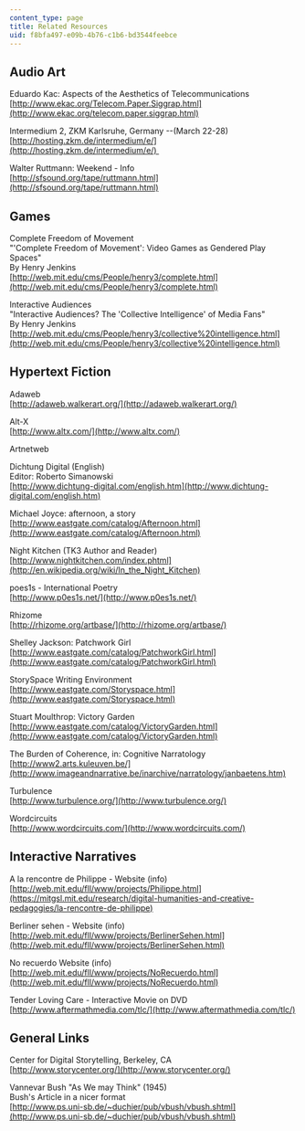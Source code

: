 ```yaml
---
content_type: page
title: Related Resources
uid: f8bfa497-e09b-4b76-c1b6-bd3544feebce
---
```


Audio Art
---------

Eduardo Kac: Aspects of the Aesthetics of Telecommunications  
[http://www.ekac.org/Telecom.Paper.Siggrap.html](http://www.ekac.org/telecom.paper.siggrap.html)

Intermedium 2, ZKM Karlsruhe, Germany --(March 22-28)  
[http://hosting.zkm.de/intermedium/e/](http://hosting.zkm.de/intermedium/e/) 

Walter Ruttmann: Weekend - Info  
[http://sfsound.org/tape/ruttmann.html](http://sfsound.org/tape/ruttmann.html)

Games
-----

Complete Freedom of Movement  
"'Complete Freedom of Movement': Video Games as Gendered Play Spaces"  
By Henry Jenkins  
[http://web.mit.edu/cms/People/henry3/complete.html](http://web.mit.edu/cms/People/henry3/complete.html)

Interactive Audiences  
"Interactive Audiences? The 'Collective Intelligence' of Media Fans"  
By Henry Jenkins  
[http://web.mit.edu/cms/People/henry3/collective%20intelligence.html](http://web.mit.edu/cms/People/henry3/collective%20intelligence.html)

Hypertext Fiction
-----------------

Adaweb  
[http://adaweb.walkerart.org/](http://adaweb.walkerart.org/)

Alt-X  
[http://www.altx.com/](http://www.altx.com/)

Artnetweb

Dichtung Digital (English)  
Editor: Roberto Simanowski  
[http://www.dichtung-digital.com/english.htm](http://www.dichtung-digital.com/english.htm)

Michael Joyce: afternoon, a story  
[http://www.eastgate.com/catalog/Afternoon.html](http://www.eastgate.com/catalog/Afternoon.html)

Night Kitchen (TK3 Author and Reader)  
[http://www.nightkitchen.com/index.phtml](http://en.wikipedia.org/wiki/In_the_Night_Kitchen)

poes1s - International Poetry  
[http://www.p0es1s.net/](http://www.p0es1s.net/)

Rhizome  
[http://rhizome.org/artbase/](http://rhizome.org/artbase/)

Shelley Jackson: Patchwork Girl  
[http://www.eastgate.com/catalog/PatchworkGirl.html](http://www.eastgate.com/catalog/PatchworkGirl.html)

StorySpace Writing Environment  
[http://www.eastgate.com/Storyspace.html](http://www.eastgate.com/Storyspace.html)

Stuart Moulthrop: Victory Garden  
[http://www.eastgate.com/catalog/VictoryGarden.html](http://www.eastgate.com/catalog/VictoryGarden.html)

The Burden of Coherence, in: Cognitive Narratology  
[http://www2.arts.kuleuven.be/](http://www.imageandnarrative.be/inarchive/narratology/janbaetens.htm)

Turbulence  
[http://www.turbulence.org/](http://www.turbulence.org/)

Wordcircuits  
[http://www.wordcircuits.com/](http://www.wordcircuits.com/)

Interactive Narratives
----------------------

A la rencontre de Philippe - Website (info)  
[http://web.mit.edu/fll/www/projects/Philippe.html](https://mitgsl.mit.edu/research/digital-humanities-and-creative-pedagogies/la-rencontre-de-philippe)

Berliner sehen - Website (info)  
[http://web.mit.edu/fll/www/projects/BerlinerSehen.html](http://web.mit.edu/fll/www/projects/BerlinerSehen.html)

No recuerdo Website (info)  
[http://web.mit.edu/fll/www/projects/NoRecuerdo.html](http://web.mit.edu/fll/www/projects/NoRecuerdo.html)

Tender Loving Care - Interactive Movie on DVD  
[http://www.aftermathmedia.com/tlc/](http://www.aftermathmedia.com/tlc/)

General Links
-------------

Center for Digital Storytelling, Berkeley, CA  
[http://www.storycenter.org/](http://www.storycenter.org/)

Vannevar Bush "As We may Think" (1945)  
Bush's Article in a nicer format  
[http://www.ps.uni-sb.de/~duchier/pub/vbush/vbush.shtml](http://www.ps.uni-sb.de/~duchier/pub/vbush/vbush.shtml)
